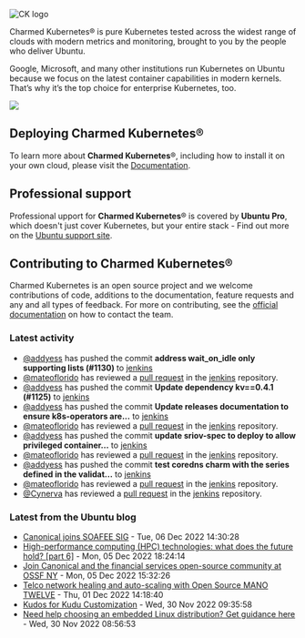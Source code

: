 ![CK logo](https://assets.ubuntu.com/v1/451d4cf4-Charmed+Kubernetes_RGB_onWhite_2022.svg)

Charmed Kubernetes® is pure Kubernetes tested across the widest range of clouds with modern metrics and monitoring, brought to you by the people who deliver Ubuntu.

Google, Microsoft, and many other institutions run Kubernetes on Ubuntu because we focus on the latest container capabilities in modern kernels. That’s why it’s the top choice for enterprise Kubernetes, too.

![](https://assets.ubuntu.com/v1/843c77b6-juju-at-a-glace.svg)

## Deploying Charmed Kubernetes®

To learn more about **Charmed Kubernetes**®, including how to install it on your own cloud, please visit the [Documentation][docs].

## Professional support

Professional upport for **Charmed Kubernetes**® is covered by **Ubuntu Pro**, which doesn't just cover Kubernetes, but your entire stack - Find out more on the [Ubuntu support site](https://ubuntu.com/support).

## Contributing to Charmed Kubernetes®

Charmed Kubernetes is an open source project and we welcome contributions of code, additions to the documentation, feature requests and any and all types of feedback. For more on contributing, see the [official documentation][get-in-touch] on how to contact the team.

<!-- LINKS -->
[docs]: https://ubuntu.com/kubernetes/docs
[get-in-touch]: https://ubuntu.com/kubernetes/docs/get-in-touch

### Latest activity

<!-- activity starts -->
 - [@addyess](https://github.com/addyess) has pushed the commit **address wait_on_idle only supporting lists (#1130)** to [jenkins](https://github.com/charmed-kubernetes/jenkins)
 - [@mateoflorido](https://github.com/mateoflorido) has reviewed a [pull request](https://github.com/charmed-kubernetes/jenkins/pull/1130) in the [jenkins](https://github.com/charmed-kubernetes/jenkins) repository.
 - [@addyess](https://github.com/addyess) has pushed the commit **Update dependency kv==0.4.1 (#1125)** to [jenkins](https://github.com/charmed-kubernetes/jenkins)
 - [@addyess](https://github.com/addyess) has pushed the commit **Update releases documentation to ensure k8s-operators are...** to [jenkins](https://github.com/charmed-kubernetes/jenkins)
 - [@mateoflorido](https://github.com/mateoflorido) has reviewed a [pull request](https://github.com/charmed-kubernetes/jenkins/pull/1129) in the [jenkins](https://github.com/charmed-kubernetes/jenkins) repository.
 - [@addyess](https://github.com/addyess) has pushed the commit **update sriov-spec to deploy to allow privileged container...** to [jenkins](https://github.com/charmed-kubernetes/jenkins)
 - [@mateoflorido](https://github.com/mateoflorido) has reviewed a [pull request](https://github.com/charmed-kubernetes/jenkins/pull/1128) in the [jenkins](https://github.com/charmed-kubernetes/jenkins) repository.
 - [@addyess](https://github.com/addyess) has pushed the commit **test coredns charm with the series defined in the validat...** to [jenkins](https://github.com/charmed-kubernetes/jenkins)
 - [@mateoflorido](https://github.com/mateoflorido) has reviewed a [pull request](https://github.com/charmed-kubernetes/jenkins/pull/1127) in the [jenkins](https://github.com/charmed-kubernetes/jenkins) repository.
 - [@Cynerva](https://github.com/Cynerva) has reviewed a [pull request](https://github.com/charmed-kubernetes/jenkins/pull/1127) in the [jenkins](https://github.com/charmed-kubernetes/jenkins) repository.
<!-- activity ends -->

<!-- roadmap starts -->

<!-- roadmap ends -->

### Latest from the Ubuntu blog

<!-- blog starts -->
* [Canonical joins SOAFEE SIG](https://ubuntu.com//blog/canonical-joins-soafee-sig) - Tue, 06 Dec 2022 14:30:28 
* [High-performance computing (HPC) technologies: what does the future hold? [part 6]](https://ubuntu.com//blog/high-performance-computing-hpc-technologies-what-does-the-future-hold-part-6) - Mon, 05 Dec 2022 18:24:14 
* [Join Canonical and the financial services open-source community at OSSF NY](https://ubuntu.com//blog/join-canonical-and-the-financial-services-open-source-community-at-ossf-ny) - Mon, 05 Dec 2022 15:32:26 
* [Telco network healing and auto-scaling with Open Source MANO TWELVE](https://ubuntu.com//blog/telco-network-healing-and-auto-scaling-with-open-source-mano-twelve) - Thu, 01 Dec 2022 14:18:40 
* [Kudos for Kudu Customization](https://ubuntu.com//blog/kudos-for-kudu-customization) - Wed, 30 Nov 2022 09:35:58 
* [Need help choosing an embedded Linux distribution? Get guidance here](https://ubuntu.com//blog/embedded-linux-distribution) - Wed, 30 Nov 2022 08:56:53 
<!-- blog ends -->
